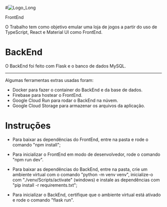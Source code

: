 #![Logo_Long](https://github.com/RafaelBeninca/Loja-de-Jogos/assets/133908919/c3b83477-9e8b-43d3-a612-a5fe29fc63b0)

 FrontEnd

O Trabalho tem como objetivo emular uma loja de jogos a partir do uso de TypeScript, React e Material UI como FrontEnd.

# BackEnd

O BackEnd foi feito com Flask e o banco de dados MySQL.

---------------------------------------

Algumas ferramentas extras usadas foram:

- Docker para fazer o container do BackEnd e da base de dados.
- Firebase para hostear o FrontEnd.
- Google Cloud Run para rodar o BackEnd na núvem.
- Google Cloud Storage para armazenar os arquivos da aplicação.

# Instruções

- Para baixar as dependências do FrontEnd, entre na pasta e rode o comando "npm install";
- Para inicializar o FrontEnd em modo de desenvolvedor, rode o comando "npm run dev".
  
- Para baixar as dependências do BackEnd, entre na pasta, crie um ambiente virtual com o comando "python -m venv venv",
inicialize-o com "./venv/Scripts/activate" (windows) e instale as dependências com "pip install -r requirements.txt";
- Para inicializar o BackEnd, certifique que o ambiente virtual está ativado e rode o comando "flask run".
